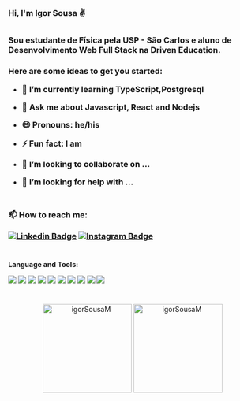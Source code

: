 ### Hi, I'm Igor Sousa ✌
##
<h3>Sou estudante de Física pela USP - São Carlos e aluno de Desenvolvimento Web Full Stack na Driven Education.<h3>

Here are some ideas to get you started:

- 🌱 I’m currently learning **TypeScript,Postgresql**
- 💬 Ask me about **Javascript, React** and **Nodejs**
- 😄 Pronouns: he/his
- ⚡ Fun fact: I am 
- 👯 I’m looking to collaborate on ...
- 🤔 I’m looking for help with ...

  #
**📫 How to reach me:**
  
 <div>
   
[![Linkedin Badge](https://img.shields.io/badge/-IgorSousa-0072b1?style=flat&logo=Linkedin&logoColor=white)](https://www.linkedin.com/in/igor-sousa-de-mesquita-762275249/ "Connect on LinkedIn")
[![Instagram Badge](https://img.shields.io/badge/-@igor.mesquita3147-f25b85?style=flat&logo=Instagram&logoColor=white)](https://www.instagram.com/igor.mesquita3147/ "Follow on Instagram")
  
 </div>
  
  
 # 
**Language and Tools:**
 
<div>
<img src="https://img.shields.io/badge/HTML5-050505?style=for-the-badge&logo=html5&logoColor=white" /> 
<img src="https://img.shields.io/badge/CSS3-050505?style=for-the-badge&logo=css3&logoColor=white" /> 
<img src="https://img.shields.io/badge/JavaScript-050505?style=for-the-badge&logo=javascript&logoColor=FFFFFF" />
<img src="https://img.shields.io/badge/Node.js-050505?style=for-the-badge&logo=nodedotjs&logoColor=white"/> <img src="https://img.shields.io/badge/npm-050505?style=for-the-badge&logo=npm&logoColor=white" /> 
<img src="https://img.shields.io/badge/Express.js-050505?style=for-the-badge&logo=express&logoColor=white" />
<img src="https://img.shields.io/badge/React-050505?style=for-the-badge&logo=react&logoColor=FFFFFF"/> 
<img src="https://img.shields.io/badge/styled--components-050505?style=for-the-badge&logo=styled-components&logoColor=white" /> 
<img src="https://img.shields.io/badge/MongoDB-050505?style=for-the-badge&logo=mongodb&logoColor=white" />
<img src="https://img.shields.io/badge/PostgreSQL-050505?style=for-the-badge&logo=postgresql&logoColor=white" />
</div>
 
  #
  
<div align="center">
  <img height="180em" src="https://github-readme-stats.vercel.app/api/top-langs?username=igorSousaM&show_icons=true&theme=dark&locale=en&layout=compact" alt="igorSousaM" />
  <img height="180em" src="https://github-readme-stats.vercel.app/api?username=igorSousaM&show_icons=true&theme=dark&locale=en" alt="igorSousaM" />
</div>

